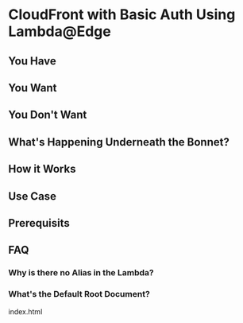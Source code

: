 # CloudFront with Basic Auth Using Lambda@Edge

## You Have

## You Want

## You Don't Want


## What's Happening Underneath the Bonnet?

## How it Works

## Use Case

## Prerequisits

## FAQ


### Why is there no Alias in the Lambda?


### What's the Default Root Document?

index.html